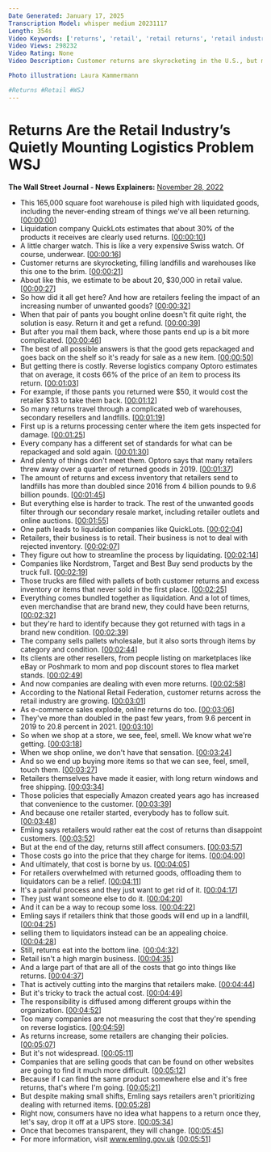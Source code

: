 ```yaml
---
Date Generated: January 17, 2025
Transcription Model: whisper medium 20231117
Length: 354s
Video Keywords: ['returns', 'retail', 'retail returns', 'retail industry', 'retail returns explained', 'retail logistics', 'retail logistics management', 'retail explained', 'retailers', 'warehouse', 'retail reseller', 'retail landfill', 'landfill', 'retail inventory', 'inventory management', 'retail liquidation', 'retail liquidation warehouse', 'return process', 'quicklotz', 'where do returns go', 'reverse logistics', 'return processing', 'retail resale', 'nordstrom', 'target', 'best buy', 'ebay', 'poshmark', 'amazon returns', 'target returns', 'news', 'mkts']
Video Views: 298232
Video Rating: None
Video Description: Customer returns are skyrocketing in the U.S., but many items don’t go back to retailers’ shelves. WSJ looks into the complicated process and how retailers are responding to increasing returns.

Photo illustration: Laura Kammermann

#Returns #Retail #WSJ
---
```


# Returns Are the Retail Industry’s Quietly Mounting Logistics Problem  WSJ
**The Wall Street Journal - News Explainers:** [November 28, 2022](https://www.youtube.com/watch?v=fCuI48MwYMc)
*  This 165,000 square foot warehouse is piled high with liquidated goods, including the never-ending stream of things we've all been returning. [[00:00:00](https://www.youtube.com/watch?v=fCuI48MwYMc&t=0.0s)]
*  Liquidation company QuickLots estimates that about 30% of the products it receives are clearly used returns. [[00:00:10](https://www.youtube.com/watch?v=fCuI48MwYMc&t=10.0s)]
*  A little charger watch. This is like a very expensive Swiss watch. Of course, underwear. [[00:00:16](https://www.youtube.com/watch?v=fCuI48MwYMc&t=16.0s)]
*  Customer returns are skyrocketing, filling landfills and warehouses like this one to the brim. [[00:00:21](https://www.youtube.com/watch?v=fCuI48MwYMc&t=21.0s)]
*  About like this, we estimate to be about 20, $30,000 in retail value. [[00:00:27](https://www.youtube.com/watch?v=fCuI48MwYMc&t=27.0s)]
*  So how did it all get here? And how are retailers feeling the impact of an increasing number of unwanted goods? [[00:00:32](https://www.youtube.com/watch?v=fCuI48MwYMc&t=32.0s)]
*  When that pair of pants you bought online doesn't fit quite right, the solution is easy. Return it and get a refund. [[00:00:39](https://www.youtube.com/watch?v=fCuI48MwYMc&t=39.0s)]
*  But after you mail them back, where those pants end up is a bit more complicated. [[00:00:46](https://www.youtube.com/watch?v=fCuI48MwYMc&t=46.0s)]
*  The best of all possible answers is that the good gets repackaged and goes back on the shelf so it's ready for sale as a new item. [[00:00:50](https://www.youtube.com/watch?v=fCuI48MwYMc&t=50.0s)]
*  But getting there is costly. Reverse logistics company Optoro estimates that on average, it costs 66% of the price of an item to process its return. [[00:01:03](https://www.youtube.com/watch?v=fCuI48MwYMc&t=63.0s)]
*  For example, if those pants you returned were $50, it would cost the retailer $33 to take them back. [[00:01:12](https://www.youtube.com/watch?v=fCuI48MwYMc&t=72.0s)]
*  So many returns travel through a complicated web of warehouses, secondary resellers and landfills. [[00:01:19](https://www.youtube.com/watch?v=fCuI48MwYMc&t=79.0s)]
*  First up is a returns processing center where the item gets inspected for damage. [[00:01:25](https://www.youtube.com/watch?v=fCuI48MwYMc&t=85.0s)]
*  Every company has a different set of standards for what can be repackaged and sold again. [[00:01:30](https://www.youtube.com/watch?v=fCuI48MwYMc&t=90.0s)]
*  And plenty of things don't meet them. Optoro says that many retailers threw away over a quarter of returned goods in 2019. [[00:01:37](https://www.youtube.com/watch?v=fCuI48MwYMc&t=97.0s)]
*  The amount of returns and excess inventory that retailers send to landfills has more than doubled since 2016 from 4 billion pounds to 9.6 billion pounds. [[00:01:45](https://www.youtube.com/watch?v=fCuI48MwYMc&t=105.0s)]
*  But everything else is harder to track. The rest of the unwanted goods filter through our secondary resale market, including retailer outlets and online auctions. [[00:01:55](https://www.youtube.com/watch?v=fCuI48MwYMc&t=115.0s)]
*  One path leads to liquidation companies like QuickLots. [[00:02:04](https://www.youtube.com/watch?v=fCuI48MwYMc&t=124.0s)]
*  Retailers, their business is to retail. Their business is not to deal with rejected inventory. [[00:02:07](https://www.youtube.com/watch?v=fCuI48MwYMc&t=127.0s)]
*  They figure out how to streamline the process by liquidating. [[00:02:14](https://www.youtube.com/watch?v=fCuI48MwYMc&t=134.0s)]
*  Companies like Nordstrom, Target and Best Buy send products by the truck full. [[00:02:19](https://www.youtube.com/watch?v=fCuI48MwYMc&t=139.0s)]
*  Those trucks are filled with pallets of both customer returns and excess inventory or items that never sold in the first place. [[00:02:25](https://www.youtube.com/watch?v=fCuI48MwYMc&t=145.0s)]
*  Everything comes bundled together as liquidation. And a lot of times, even merchandise that are brand new, they could have been returns, [[00:02:32](https://www.youtube.com/watch?v=fCuI48MwYMc&t=152.0s)]
*  but they're hard to identify because they got returned with tags in a brand new condition. [[00:02:39](https://www.youtube.com/watch?v=fCuI48MwYMc&t=159.0s)]
*  The company sells pallets wholesale, but it also sorts through items by category and condition. [[00:02:44](https://www.youtube.com/watch?v=fCuI48MwYMc&t=164.0s)]
*  Its clients are other resellers, from people listing on marketplaces like eBay or Poshmark to mom and pop discount stores to flea market stands. [[00:02:49](https://www.youtube.com/watch?v=fCuI48MwYMc&t=169.0s)]
*  And now companies are dealing with even more returns. [[00:02:58](https://www.youtube.com/watch?v=fCuI48MwYMc&t=178.0s)]
*  According to the National Retail Federation, customer returns across the retail industry are growing. [[00:03:01](https://www.youtube.com/watch?v=fCuI48MwYMc&t=181.0s)]
*  As e-commerce sales explode, online returns do too. [[00:03:06](https://www.youtube.com/watch?v=fCuI48MwYMc&t=186.0s)]
*  They've more than doubled in the past few years, from 9.6 percent in 2019 to 20.8 percent in 2021. [[00:03:10](https://www.youtube.com/watch?v=fCuI48MwYMc&t=190.0s)]
*  So when we shop at a store, we see, feel, smell. We know what we're getting. [[00:03:18](https://www.youtube.com/watch?v=fCuI48MwYMc&t=198.0s)]
*  When we shop online, we don't have that sensation. [[00:03:24](https://www.youtube.com/watch?v=fCuI48MwYMc&t=204.0s)]
*  And so we end up buying more items so that we can see, feel, smell, touch them. [[00:03:27](https://www.youtube.com/watch?v=fCuI48MwYMc&t=207.0s)]
*  Retailers themselves have made it easier, with long return windows and free shipping. [[00:03:34](https://www.youtube.com/watch?v=fCuI48MwYMc&t=214.0s)]
*  Those policies that especially Amazon created years ago has increased that convenience to the customer. [[00:03:39](https://www.youtube.com/watch?v=fCuI48MwYMc&t=219.0s)]
*  And because one retailer started, everybody has to follow suit. [[00:03:48](https://www.youtube.com/watch?v=fCuI48MwYMc&t=228.0s)]
*  Emling says retailers would rather eat the cost of returns than disappoint customers. [[00:03:52](https://www.youtube.com/watch?v=fCuI48MwYMc&t=232.0s)]
*  But at the end of the day, returns still affect consumers. [[00:03:57](https://www.youtube.com/watch?v=fCuI48MwYMc&t=237.0s)]
*  Those costs go into the price that they charge for items. [[00:04:00](https://www.youtube.com/watch?v=fCuI48MwYMc&t=240.0s)]
*  And ultimately, that cost is borne by us. [[00:04:05](https://www.youtube.com/watch?v=fCuI48MwYMc&t=245.0s)]
*  For retailers overwhelmed with returned goods, offloading them to liquidators can be a relief. [[00:04:11](https://www.youtube.com/watch?v=fCuI48MwYMc&t=251.0s)]
*  It's a painful process and they just want to get rid of it. [[00:04:17](https://www.youtube.com/watch?v=fCuI48MwYMc&t=257.0s)]
*  They just want someone else to do it. [[00:04:20](https://www.youtube.com/watch?v=fCuI48MwYMc&t=260.0s)]
*  And it can be a way to recoup some loss. [[00:04:22](https://www.youtube.com/watch?v=fCuI48MwYMc&t=262.0s)]
*  Emling says if retailers think that those goods will end up in a landfill, [[00:04:25](https://www.youtube.com/watch?v=fCuI48MwYMc&t=265.0s)]
*  selling them to liquidators instead can be an appealing choice. [[00:04:28](https://www.youtube.com/watch?v=fCuI48MwYMc&t=268.0s)]
*  Still, returns eat into the bottom line. [[00:04:32](https://www.youtube.com/watch?v=fCuI48MwYMc&t=272.0s)]
*  Retail isn't a high margin business. [[00:04:35](https://www.youtube.com/watch?v=fCuI48MwYMc&t=275.0s)]
*  And a large part of that are all of the costs that go into things like returns. [[00:04:37](https://www.youtube.com/watch?v=fCuI48MwYMc&t=277.0s)]
*  That is actively cutting into the margins that retailers make. [[00:04:44](https://www.youtube.com/watch?v=fCuI48MwYMc&t=284.0s)]
*  But it's tricky to track the actual cost. [[00:04:49](https://www.youtube.com/watch?v=fCuI48MwYMc&t=289.0s)]
*  The responsibility is diffused among different groups within the organization. [[00:04:52](https://www.youtube.com/watch?v=fCuI48MwYMc&t=292.0s)]
*  Too many companies are not measuring the cost that they're spending on reverse logistics. [[00:04:59](https://www.youtube.com/watch?v=fCuI48MwYMc&t=299.0s)]
*  As returns increase, some retailers are changing their policies. [[00:05:07](https://www.youtube.com/watch?v=fCuI48MwYMc&t=307.0s)]
*  But it's not widespread. [[00:05:11](https://www.youtube.com/watch?v=fCuI48MwYMc&t=311.0s)]
*  Companies that are selling goods that can be found on other websites are going to find it much more difficult. [[00:05:12](https://www.youtube.com/watch?v=fCuI48MwYMc&t=312.0s)]
*  Because if I can find the same product somewhere else and it's free returns, that's where I'm going. [[00:05:21](https://www.youtube.com/watch?v=fCuI48MwYMc&t=321.0s)]
*  But despite making small shifts, Emling says retailers aren't prioritizing dealing with returned items. [[00:05:28](https://www.youtube.com/watch?v=fCuI48MwYMc&t=328.0s)]
*  Right now, consumers have no idea what happens to a return once they, let's say, drop it off at a UPS store. [[00:05:34](https://www.youtube.com/watch?v=fCuI48MwYMc&t=334.0s)]
*  Once that becomes transparent, they will change. [[00:05:45](https://www.youtube.com/watch?v=fCuI48MwYMc&t=345.0s)]
*  For more information, visit www.emling.gov.uk [[00:05:51](https://www.youtube.com/watch?v=fCuI48MwYMc&t=351.0s)]
